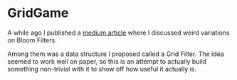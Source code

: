 # GridGame

A while ago I published a [medium article](https://medium.com/@bzogrammer/programming-in-hyperspace-pt-2-7f62dd568373) where I discussed weird variations on Bloom Filters.

Among them was a data structure I proposed called a Grid Filter. The idea seemed to work well on paper, so this is an attempt to actually build something non-trivial with it to show off how useful it actually is. 
